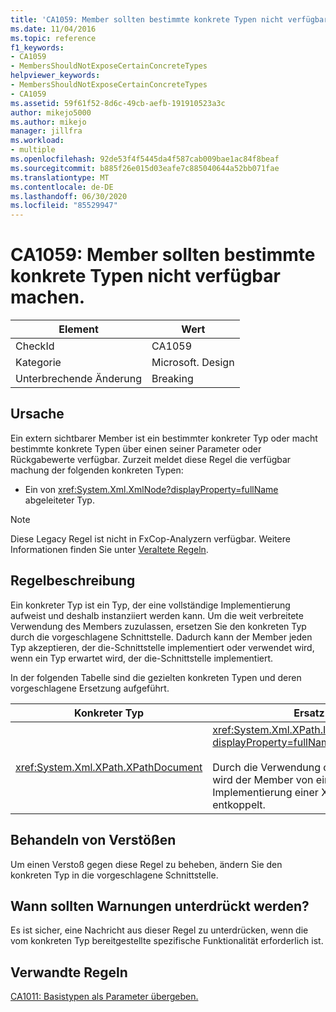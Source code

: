 ```yaml
---
title: 'CA1059: Member sollten bestimmte konkrete Typen nicht verfügbar machen.'
ms.date: 11/04/2016
ms.topic: reference
f1_keywords:
- CA1059
- MembersShouldNotExposeCertainConcreteTypes
helpviewer_keywords:
- MembersShouldNotExposeCertainConcreteTypes
- CA1059
ms.assetid: 59f61f52-8d6c-49cb-aefb-191910523a3c
author: mikejo5000
ms.author: mikejo
manager: jillfra
ms.workload:
- multiple
ms.openlocfilehash: 92de53f4f5445da4f587cab009bae1ac84f8beaf
ms.sourcegitcommit: b885f26e015d03eafe7c885040644a52bb071fae
ms.translationtype: MT
ms.contentlocale: de-DE
ms.lasthandoff: 06/30/2020
ms.locfileid: "85529947"
---
```

# <a name="ca1059-members-should-not-expose-certain-concrete-types"></a>CA1059: Member sollten bestimmte konkrete Typen nicht verfügbar machen.

|Element|Wert|
|-|-|
|CheckId|CA1059|
|Kategorie|Microsoft. Design|
|Unterbrechende Änderung|Breaking|

## <a name="cause"></a>Ursache
Ein extern sichtbarer Member ist ein bestimmter konkreter Typ oder macht bestimmte konkrete Typen über einen seiner Parameter oder Rückgabewerte verfügbar. Zurzeit meldet diese Regel die verfügbar machung der folgenden konkreten Typen:

- Ein von <xref:System.Xml.XmlNode?displayProperty=fullName> abgeleiteter Typ.

> [!NOTE]
> Diese Legacy Regel ist nicht in FxCop-Analyzern verfügbar. Weitere Informationen finden Sie unter [Veraltete Regeln](fxcop-rule-port-status.md#deprecated-rules).

## <a name="rule-description"></a>Regelbeschreibung
Ein konkreter Typ ist ein Typ, der eine vollständige Implementierung aufweist und deshalb instanziiert werden kann. Um die weit verbreitete Verwendung des Members zuzulassen, ersetzen Sie den konkreten Typ durch die vorgeschlagene Schnittstelle. Dadurch kann der Member jeden Typ akzeptieren, der die-Schnittstelle implementiert oder verwendet wird, wenn ein Typ erwartet wird, der die-Schnittstelle implementiert.

In der folgenden Tabelle sind die gezielten konkreten Typen und deren vorgeschlagene Ersetzung aufgeführt.

|Konkreter Typ|Ersatz|
|-------------------|-----------------|
|<xref:System.Xml.XPath.XPathDocument>|<xref:System.Xml.XPath.IXPathNavigable?displayProperty=fullName>.<br /><br /> Durch die Verwendung der-Schnittstelle wird der Member von einer bestimmten Implementierung einer XML-Datenquelle entkoppelt.|

## <a name="how-to-fix-violations"></a>Behandeln von Verstößen
Um einen Verstoß gegen diese Regel zu beheben, ändern Sie den konkreten Typ in die vorgeschlagene Schnittstelle.

## <a name="when-to-suppress-warnings"></a>Wann sollten Warnungen unterdrückt werden?
Es ist sicher, eine Nachricht aus dieser Regel zu unterdrücken, wenn die vom konkreten Typ bereitgestellte spezifische Funktionalität erforderlich ist.

## <a name="related-rules"></a>Verwandte Regeln
[CA1011: Basistypen als Parameter übergeben.](../code-quality/ca1011.md)
